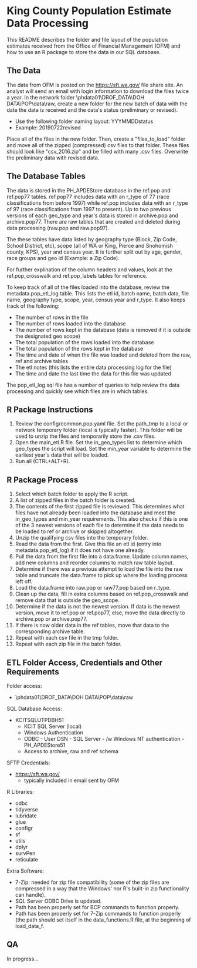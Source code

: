 # King County Population Estimate Data Processing
This README describes the folder and file layout of the population estimates received from the Office of Financial Management (OFM) and how to use an R package to store the data in our SQL database.

## The Data
The data from OFM is posted on the https://sft.wa.gov/ file share site. An analyst will send an email with login information to download the files twice a year. In the network folder \\phdata01\DROF_DATA\DOH DATA\POP\data\raw, create a new folder for the new batch of data with the date the data is received and the data's status (preliminary or revised). 
- Use the following folder naming layout: YYYMMDDstatus
- Example: 20190722revised

Place all of the files in the new folder. Then, create a "files_to_load" folder and move all of the zipped (compressed) csv files to that folder. These files should look like "csv_2016.zip" and be filled with many .csv files. Overwrite the preliminary data with revised data. 

## The Database Tables
The data is stored in the PH_APDEStore database in the ref.pop and ref.pop77 tables. ref.pop77 includes data with an r_type of 77 (race classifications from before 1997) while ref.pop includes data with an r_type of 97 (race classifications from 1997 to present). Up to two previous versions of each geo_type and year's data is stored in archive.pop and archive.pop77. There are raw tables that are created and deleted during data processing (raw.pop and raw.pop97). 

The these tables have data listed by geography type (Block, Zip Code, School District, etc), scope (all of WA or King, Pierce and Snohomish county, KPS), year and census year. It is further split out by age, gender, race groups and geo id (Example: a Zip Code).

For further explination of the column headers and values, look at the ref.pop_crosswalk and ref.pop_labels tables for reference.

To keep track of all of the files loaded into the database, review the metadata.pop_etl_log table. This lists the etl id, batch name, batch data, file name, geography type, scope, year, census year and r_type. It also keeps track of the following:
- The number of rows in the file
- The number of rows loaded into the database 
- The number of rows kept in the database (data is removed if it is outside the designated geo scope)
- The total population of the rows loaded into the database
- The total population of the rows kept in the database
- The time and date of when the file was loaded and deleted from the raw, ref and archive tables
- The etl notes (this lists the entire data processing log for the file)
- The time and date the last time the data for this file was updated

The pop_etl_log.sql file has a number of queries to help review the data processing and quickly see which files are in which tables.

## R Package Instructions
1. Review the config/common.pop.yaml file. Set the path_tmp to a local or network temporary folder (local is typically faster). This folder will be used to unzip the files and temporarily store the .csv files.
2. Open the main_etl.R file. Set the in_geo_types list to determine which geo_types the script will load. Set the min_year variable to determine the earliest year's data that will be loaded.
3. Run all (CTRL+ALT+R).

## R Package Process
1. Select which batch folder to apply the R script.
2. A list of zipped files in the batch folder is created.
3. The contents of the first zipped file is reviewed. This determines what files have not already been loaded into the database and meet the in_geo_types and min_year requirements. This also checks if this is one of the 3 newest versions of each file to determine if the data needs to be loaded to ref or archive or skipped altogether.
4. Unzip the qualifying csv files into the temporary folder.
5. Read the data from the first. Give this file an etl id (entry into metadata.pop_etl_log) if it does not have one already. 
6. Pull the data from the first file into a data.frame. Update column names, add new columns and reorder columns to match raw table layout.
7. Determine if there was a previous attempt to load the file into the raw table and truncate the data.frame to pick up where the loading process left off.
8. Load the data.frame into raw.pop or raw77.pop based on r_type.
9. Clean up the data, fill in extra columns based on ref.pop_crosswalk and remove data that is outside the geo_scope.
10. Determine if the data is not the newest version. If data is the newest version, move it to ref.pop or ref.pop77, else, move the data directly to archive.pop or archive.pop77.
11. If there is now older data in the ref tables, move that data to the corresponding archive table.
12. Repeat with each csv file in the tmp folder.
13. Repeat with each zip file in the batch folder.

## ETL Folder Access, Credentials and Other Requirements
Folder access:
- \\phdata01\DROF_DATA\DOH DATA\POP\data\raw

SQL Database Access:
 - KCITSQLUTPDBH51
   - KCIT SQL Server (local)
   - Windows Authentication
   - ODBC - User DSN - SQL Server - /w Windows NT authentication - PH_APDEStore51
   - Access to archive, raw and ref schema

SFTP Credentials:
- https://sft.wa.gov/ 
  - typically included in email sent by OFM

R Libraries:
- odbc
- tidyverse
- lubridate
- glue
- configr
- sf
- utils
- dplyr
- survPen
- reticulate

Extra Software:
- 7-Zip: needed for zip file compatibility (some of the zip files are compressed in a way that the Windows' nor R's built-in zip functionality can handle).
- SQL Server ODBC Drive is updated.
- Path has been properly set for BCP commands to function properly.
- Path has been properly set for 7-Zip commands to function properly (the path should set itself in the data_functions.R file, at the beginning of load_data_f.

## QA
In progress...

